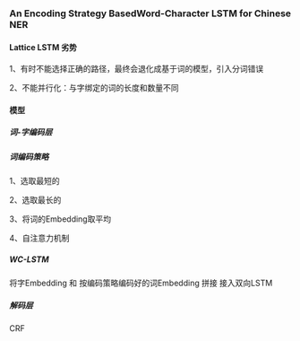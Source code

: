### An Encoding Strategy BasedWord-Character LSTM for Chinese NER 

#### Lattice LSTM 劣势

1、有时不能选择正确的路径，最终会退化成基于词的模型，引入分词错误

2、不能并行化：与字绑定的词的长度和数量不同

#### 模型

##### 词-字编码层

##### 词编码策略

1、选取最短的

2、选取最长的

3、将词的Embedding取平均

4、自注意力机制

##### WC-LSTM

将字Embedding 和  按编码策略编码好的词Embedding 拼接 接入双向LSTM

##### 解码层

CRF 